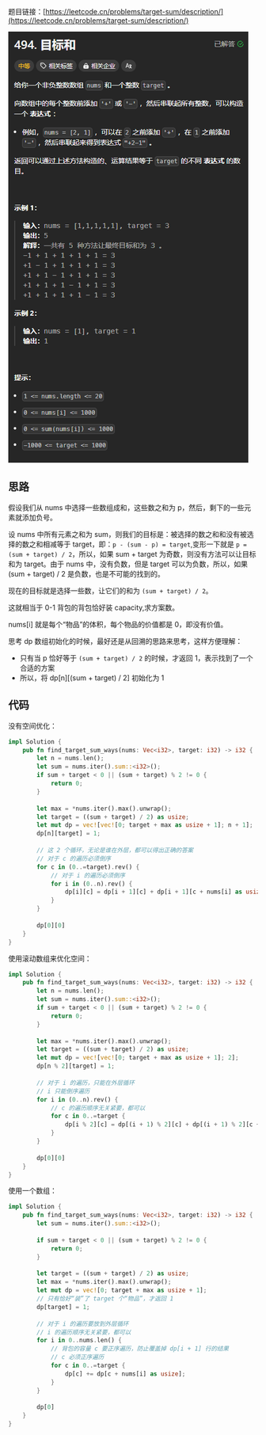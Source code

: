 题目链接：[https://leetcode.cn/problems/target-sum/description/](https://leetcode.cn/problems/target-sum/description/)

![](../../../../../images/2024/1734256988478-d434a974-226c-48f2-8165-cb6e994ba2b6.png)

## 思路
假设我们从 nums 中选择一些数组成和，这些数之和为 p，然后，剩下的一些元素就添加负号。

设 nums 中所有元素之和为 sum，则我们的目标是：被选择的数之和和没有被选择的数之和相减等于 target，即：`p - (sum - p) = target`,变形一下就是 `p = (sum + target) / 2`，所以，如果 sum + target 为奇数，则没有方法可以让目标和为 target。由于 nums 中，没有负数，但是 target 可以为负数，所以，如果 (sum + target) / 2 是负数，也是不可能的找到的。

现在的目标就是选择一些数，让它们的和为 `(sum + target) / 2`。

这就相当于 0-1 背包的背包恰好装 capacity,求方案数。

nums[i] 就是每个“物品”的体积，每个物品的价值都是 0，即没有价值。

思考 dp 数组初始化的时候，最好还是从回溯的思路来思考，这样方便理解：

+ 只有当 p 恰好等于 `(sum + target) / 2` 的时候，才返回 1，表示找到了一个合适的方案
+ 所以，将 dp[n][(sum + target) / 2] 初始化为 1

## 代码
没有空间优化：

```rust
impl Solution {
    pub fn find_target_sum_ways(nums: Vec<i32>, target: i32) -> i32 {
        let n = nums.len();
        let sum = nums.iter().sum::<i32>();
        if sum + target < 0 || (sum + target) % 2 != 0 {
            return 0;
        }

        let max = *nums.iter().max().unwrap();
        let target = ((sum + target) / 2) as usize;
        let mut dp = vec![vec![0; target + max as usize + 1]; n + 1];
        dp[n][target] = 1;

        // 这 2 个循环，无论是谁在外层，都可以得出正确的答案
        // 对于 c 的遍历必须倒序
        for c in (0..=target).rev() {
            // 对于 i 的遍历必须倒序
            for i in (0..n).rev() {
                dp[i][c] = dp[i + 1][c] + dp[i + 1][c + nums[i] as usize];
            }
        }

        dp[0][0]
    }
}
```

使用滚动数组来优化空间：

```rust
impl Solution {
    pub fn find_target_sum_ways(nums: Vec<i32>, target: i32) -> i32 {
        let n = nums.len();
        let sum = nums.iter().sum::<i32>();
        if sum + target < 0 || (sum + target) % 2 != 0 {
            return 0;
        }

        let max = *nums.iter().max().unwrap();
        let target = ((sum + target) / 2) as usize;
        let mut dp = vec![vec![0; target + max as usize + 1]; 2];
        dp[n % 2][target] = 1;

        // 对于 i 的遍历，只能在外层循环
        // i 只能倒序遍历
        for i in (0..n).rev() {
            // c 的遍历顺序无关紧要，都可以
            for c in 0..=target {
                dp[i % 2][c] = dp[(i + 1) % 2][c] + dp[(i + 1) % 2][c + nums[i] as usize];
            }
        }

        dp[0][0]
    }
}
```

使用一个数组：

```rust
impl Solution {
    pub fn find_target_sum_ways(nums: Vec<i32>, target: i32) -> i32 {
        let sum = nums.iter().sum::<i32>();

        if sum + target < 0 || (sum + target) % 2 != 0 {
            return 0;
        }

        let target = ((sum + target) / 2) as usize;
        let max = *nums.iter().max().unwrap();
        let mut dp = vec![0; target + max as usize + 1];
        // 只有恰好“装”了 target 个“物品”，才返回 1
        dp[target] = 1;

        // 对于 i 的遍历要放到外层循环
        // i 的遍历顺序无关紧要，都可以
        for i in 0..nums.len() {
            // 背包的容量 c 要正序遍历，防止覆盖掉 dp[i + 1] 行的结果
            // c 必须正序遍历
            for c in 0..=target {
                dp[c] += dp[c + nums[i] as usize];
            }
        }

        dp[0]
    }
}
```

